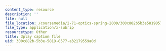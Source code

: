 ```yaml
---
content_type: resource
description: ''
file: null
file_location: /coursemedia/2-71-optics-spring-2009/300c882b5b3e58198577a32179559a0d_u6GbFCWIH_0.vtt
file_type: application/x-subrip
resourcetype: Other
title: 3play caption file
uid: 300c882b-5b3e-5819-8577-a32179559a0d
---
```

